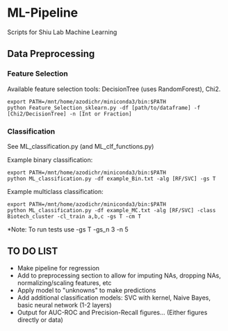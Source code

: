 # ML-Pipeline
Scripts for Shiu Lab Machine Learning


## Data Preprocessing

### Feature Selection
Available feature selection tools: DecisionTree (uses RandomForest), Chi2.
<pre><code>export PATH=/mnt/home/azodichr/miniconda3/bin:$PATH
python Feature_Selection_sklearn.py -df [path/to/dataframe] -f [Chi2/DecisionTree] -n [Int or Fraction]</code></pre>

### Classification
See ML_classification.py (and ML_clf_functions.py)

Example binary classification:
<pre><code>export PATH=/mnt/home/azodichr/miniconda3/bin:$PATH
python ML_classification.py -df example_Bin.txt -alg [RF/SVC] -gs T </code></pre>

Example multiclass classification:
<pre><code>export PATH=/mnt/home/azodichr/miniconda3/bin:$PATH
python ML_classification.py -df example_MC.txt -alg [RF/SVC] -class Biotech_cluster -cl_train a,b,c -gs T -cm T</code></pre>

*Note: To run tests use -gs T -gs_n 3 -n 5 



## TO DO LIST

- Make pipeline for regression
- Add to preprocessing section to allow for imputing NAs, dropping NAs, normalizing/scaling features, etc
- Apply model to "unknowns" to make predictions
- Add additional classification models: SVC with kernel, Naive Bayes, basic neural network (1-2 layers)
- Output for AUC-ROC and Precision-Recall figures... (Either figures directly or data)
